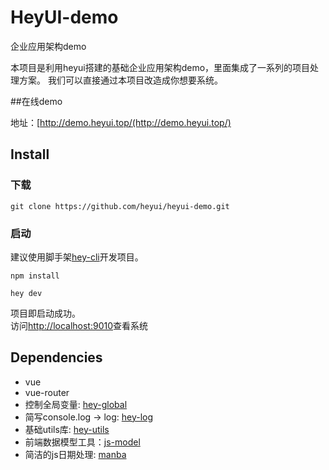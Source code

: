 # HeyUI-demo
企业应用架构demo

本项目是利用heyui搭建的基础企业应用架构demo，里面集成了一系列的项目处理方案。
我们可以直接通过本项目改造成你想要系统。

##在线demo

地址：[http://demo.heyui.top/(http://demo.heyui.top/)

## Install

### 下载
```
git clone https://github.com/heyui/heyui-demo.git
```

### 启动
建议使用脚手架[hey-cli](https://github.com/heyui/hey-cli)开发项目。

```
npm install

hey dev
```

项目即启动成功。  
访问[http://localhost:9010](http://localhost:9010)查看系统

## Dependencies

- vue
- vue-router
- 控制全局变量: [hey-global](https://www.npmjs.com/package/hey-global)
- 简写console.log -> log: [hey-log](https://www.npmjs.com/package/hey-log)
- 基础utils库: [hey-utils](https://www.npmjs.com/package/hey-utils)
- 前端数据模型工具：[js-model](https://www.npmjs.com/package/js-model)
- 简洁的js日期处理: [manba](https://www.npmjs.com/package/manba)